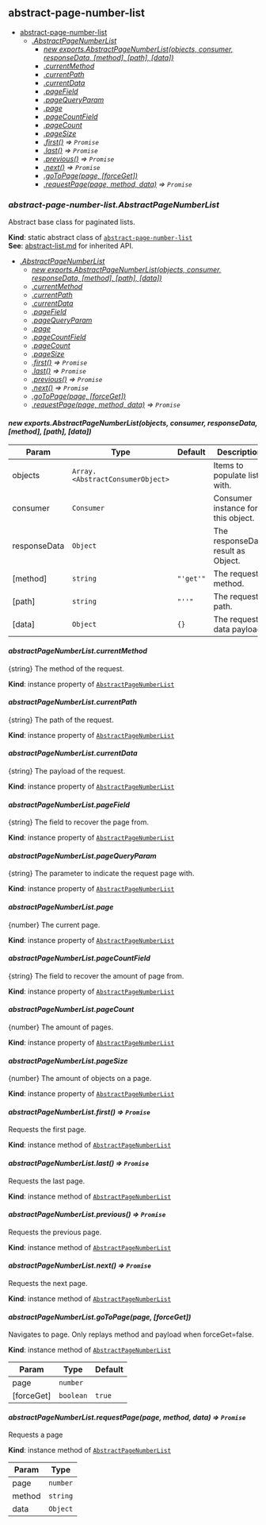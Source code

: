 <a name="module_abstract-page-number-list"></a>

## abstract-page-number-list

* [abstract-page-number-list](#module_abstract-page-number-list)
    * *[.AbstractPageNumberList](#module_abstract-page-number-list.AbstractPageNumberList)*
        * *[new exports.AbstractPageNumberList(objects, consumer, responseData, [method], [path], [data])](#new_module_abstract-page-number-list.AbstractPageNumberList_new)*
        * *[.currentMethod](#module_abstract-page-number-list.AbstractPageNumberList+currentMethod)*
        * *[.currentPath](#module_abstract-page-number-list.AbstractPageNumberList+currentPath)*
        * *[.currentData](#module_abstract-page-number-list.AbstractPageNumberList+currentData)*
        * *[.pageField](#module_abstract-page-number-list.AbstractPageNumberList+pageField)*
        * *[.pageQueryParam](#module_abstract-page-number-list.AbstractPageNumberList+pageQueryParam)*
        * *[.page](#module_abstract-page-number-list.AbstractPageNumberList+page)*
        * *[.pageCountField](#module_abstract-page-number-list.AbstractPageNumberList+pageCountField)*
        * *[.pageCount](#module_abstract-page-number-list.AbstractPageNumberList+pageCount)*
        * *[.pageSize](#module_abstract-page-number-list.AbstractPageNumberList+pageSize)*
        * *[.first()](#module_abstract-page-number-list.AbstractPageNumberList+first) ⇒ <code>Promise</code>*
        * *[.last()](#module_abstract-page-number-list.AbstractPageNumberList+last) ⇒ <code>Promise</code>*
        * *[.previous()](#module_abstract-page-number-list.AbstractPageNumberList+previous) ⇒ <code>Promise</code>*
        * *[.next()](#module_abstract-page-number-list.AbstractPageNumberList+next) ⇒ <code>Promise</code>*
        * *[.goToPage(page, [forceGet])](#module_abstract-page-number-list.AbstractPageNumberList+goToPage)*
        * *[.requestPage(page, method, data)](#module_abstract-page-number-list.AbstractPageNumberList+requestPage) ⇒ <code>Promise</code>*

<a name="module_abstract-page-number-list.AbstractPageNumberList"></a>

### *abstract-page-number-list.AbstractPageNumberList*
Abstract base class for paginated lists.

**Kind**: static abstract class of [<code>abstract-page-number-list</code>](#module_abstract-page-number-list)  
**See**: [abstract-list.md](abstract-list.md) for inherited API.  

* *[.AbstractPageNumberList](#module_abstract-page-number-list.AbstractPageNumberList)*
    * *[new exports.AbstractPageNumberList(objects, consumer, responseData, [method], [path], [data])](#new_module_abstract-page-number-list.AbstractPageNumberList_new)*
    * *[.currentMethod](#module_abstract-page-number-list.AbstractPageNumberList+currentMethod)*
    * *[.currentPath](#module_abstract-page-number-list.AbstractPageNumberList+currentPath)*
    * *[.currentData](#module_abstract-page-number-list.AbstractPageNumberList+currentData)*
    * *[.pageField](#module_abstract-page-number-list.AbstractPageNumberList+pageField)*
    * *[.pageQueryParam](#module_abstract-page-number-list.AbstractPageNumberList+pageQueryParam)*
    * *[.page](#module_abstract-page-number-list.AbstractPageNumberList+page)*
    * *[.pageCountField](#module_abstract-page-number-list.AbstractPageNumberList+pageCountField)*
    * *[.pageCount](#module_abstract-page-number-list.AbstractPageNumberList+pageCount)*
    * *[.pageSize](#module_abstract-page-number-list.AbstractPageNumberList+pageSize)*
    * *[.first()](#module_abstract-page-number-list.AbstractPageNumberList+first) ⇒ <code>Promise</code>*
    * *[.last()](#module_abstract-page-number-list.AbstractPageNumberList+last) ⇒ <code>Promise</code>*
    * *[.previous()](#module_abstract-page-number-list.AbstractPageNumberList+previous) ⇒ <code>Promise</code>*
    * *[.next()](#module_abstract-page-number-list.AbstractPageNumberList+next) ⇒ <code>Promise</code>*
    * *[.goToPage(page, [forceGet])](#module_abstract-page-number-list.AbstractPageNumberList+goToPage)*
    * *[.requestPage(page, method, data)](#module_abstract-page-number-list.AbstractPageNumberList+requestPage) ⇒ <code>Promise</code>*

<a name="new_module_abstract-page-number-list.AbstractPageNumberList_new"></a>

#### *new exports.AbstractPageNumberList(objects, consumer, responseData, [method], [path], [data])*

| Param | Type | Default | Description |
| --- | --- | --- | --- |
| objects | <code>Array.&lt;AbstractConsumerObject&gt;</code> |  | Items to populate list with. |
| consumer | <code>Consumer</code> |  | Consumer instance for this object. |
| responseData | <code>Object</code> |  | The responseData result as Object. |
| [method] | <code>string</code> | <code>&quot;&#x27;get&#x27;&quot;</code> | The request method. |
| [path] | <code>string</code> | <code>&quot;&#x27;&#x27;&quot;</code> | The request path. |
| [data] | <code>Object</code> | <code>{}</code> | The request data payload. |

<a name="module_abstract-page-number-list.AbstractPageNumberList+currentMethod"></a>

#### *abstractPageNumberList.currentMethod*
{string} The method of the request.

**Kind**: instance property of [<code>AbstractPageNumberList</code>](#module_abstract-page-number-list.AbstractPageNumberList)  
<a name="module_abstract-page-number-list.AbstractPageNumberList+currentPath"></a>

#### *abstractPageNumberList.currentPath*
{string} The path of the request.

**Kind**: instance property of [<code>AbstractPageNumberList</code>](#module_abstract-page-number-list.AbstractPageNumberList)  
<a name="module_abstract-page-number-list.AbstractPageNumberList+currentData"></a>

#### *abstractPageNumberList.currentData*
{string} The payload of the request.

**Kind**: instance property of [<code>AbstractPageNumberList</code>](#module_abstract-page-number-list.AbstractPageNumberList)  
<a name="module_abstract-page-number-list.AbstractPageNumberList+pageField"></a>

#### *abstractPageNumberList.pageField*
{string} The field to recover the page from.

**Kind**: instance property of [<code>AbstractPageNumberList</code>](#module_abstract-page-number-list.AbstractPageNumberList)  
<a name="module_abstract-page-number-list.AbstractPageNumberList+pageQueryParam"></a>

#### *abstractPageNumberList.pageQueryParam*
{string} The parameter to indicate the request page with.

**Kind**: instance property of [<code>AbstractPageNumberList</code>](#module_abstract-page-number-list.AbstractPageNumberList)  
<a name="module_abstract-page-number-list.AbstractPageNumberList+page"></a>

#### *abstractPageNumberList.page*
{number} The current page.

**Kind**: instance property of [<code>AbstractPageNumberList</code>](#module_abstract-page-number-list.AbstractPageNumberList)  
<a name="module_abstract-page-number-list.AbstractPageNumberList+pageCountField"></a>

#### *abstractPageNumberList.pageCountField*
{string} The field to recover the amount of page from.

**Kind**: instance property of [<code>AbstractPageNumberList</code>](#module_abstract-page-number-list.AbstractPageNumberList)  
<a name="module_abstract-page-number-list.AbstractPageNumberList+pageCount"></a>

#### *abstractPageNumberList.pageCount*
{number} The amount of pages.

**Kind**: instance property of [<code>AbstractPageNumberList</code>](#module_abstract-page-number-list.AbstractPageNumberList)  
<a name="module_abstract-page-number-list.AbstractPageNumberList+pageSize"></a>

#### *abstractPageNumberList.pageSize*
{number} The amount of objects on a page.

**Kind**: instance property of [<code>AbstractPageNumberList</code>](#module_abstract-page-number-list.AbstractPageNumberList)  
<a name="module_abstract-page-number-list.AbstractPageNumberList+first"></a>

#### *abstractPageNumberList.first() ⇒ <code>Promise</code>*
Requests the first page.

**Kind**: instance method of [<code>AbstractPageNumberList</code>](#module_abstract-page-number-list.AbstractPageNumberList)  
<a name="module_abstract-page-number-list.AbstractPageNumberList+last"></a>

#### *abstractPageNumberList.last() ⇒ <code>Promise</code>*
Requests the last page.

**Kind**: instance method of [<code>AbstractPageNumberList</code>](#module_abstract-page-number-list.AbstractPageNumberList)  
<a name="module_abstract-page-number-list.AbstractPageNumberList+previous"></a>

#### *abstractPageNumberList.previous() ⇒ <code>Promise</code>*
Requests the previous page.

**Kind**: instance method of [<code>AbstractPageNumberList</code>](#module_abstract-page-number-list.AbstractPageNumberList)  
<a name="module_abstract-page-number-list.AbstractPageNumberList+next"></a>

#### *abstractPageNumberList.next() ⇒ <code>Promise</code>*
Requests the next page.

**Kind**: instance method of [<code>AbstractPageNumberList</code>](#module_abstract-page-number-list.AbstractPageNumberList)  
<a name="module_abstract-page-number-list.AbstractPageNumberList+goToPage"></a>

#### *abstractPageNumberList.goToPage(page, [forceGet])*
Navigates to page.
Only replays method and payload when forceGet=false.

**Kind**: instance method of [<code>AbstractPageNumberList</code>](#module_abstract-page-number-list.AbstractPageNumberList)  

| Param | Type | Default |
| --- | --- | --- |
| page | <code>number</code> |  | 
| [forceGet] | <code>boolean</code> | <code>true</code> | 

<a name="module_abstract-page-number-list.AbstractPageNumberList+requestPage"></a>

#### *abstractPageNumberList.requestPage(page, method, data) ⇒ <code>Promise</code>*
Requests a page

**Kind**: instance method of [<code>AbstractPageNumberList</code>](#module_abstract-page-number-list.AbstractPageNumberList)  

| Param | Type |
| --- | --- |
| page | <code>number</code> | 
| method | <code>string</code> | 
| data | <code>Object</code> | 

